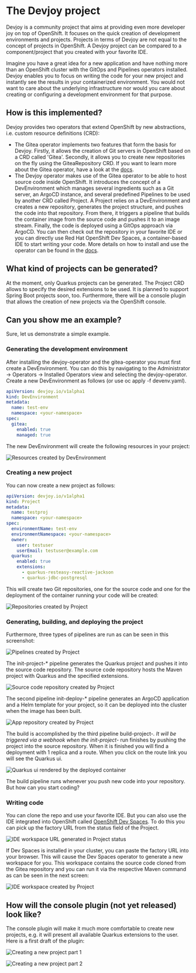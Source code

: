 # The Devjoy project
Devjoy is a community project that aims at providing even more developer joy on top of OpenShift. It focuses on the quick creation of development environments and projects. Projects in terms of Devjoy are not equal to the concept of projects in OpenShift. A Devjoy project can be compared to a component/project that you created with your favorite IDE.

Imagine you have a great idea for a new application and have nothing more than an OpenShift cluster with the GitOps and Pipelines operators installed. Devjoy enables you to focus on writing the code for your new project and instantly see the results in your containerized environment. You would not want to care about the underlying infrastructure nor would you care about creating or configuring a development environment for that purpose.
## How is this implemented?
Devjoy provides two operators that extend OpenShift by new abstractions, i.e. custom resource definitions (CRD):

- The Gitea operator implements two features that form the basis for Devjoy. Firstly, it allows the creation of Git servers in OpenShift based on a CRD called 'Gitea'. Secondly, it allows you to create new repositories on the fly using the GiteaRepository CRD. If you want to learn more about the Gitea operator, have a look at the [docs](./operators/gitea/gitea-operator/README.md).
- The Devjoy operator makes use of the Gitea operator to be able to host source code inside OpenShift. It introduces the concept of a DevEnvironment which manages several ingredients such as a Git server, an ArgoCD instance, and several predefined Pipelines to be used by another CRD called Project. A Project relies on a DevEnvironment and creates a new repository, generates the project structure, and pushes the code into that repository. From there, it triggers a pipeline that builds the container image from the source code and pushes it to an image stream. Finally, the code is deployed using a GitOps approach via ArgoCD. You can then check out the repository in your favorite IDE or you can directly use Red Hat OpenShift Dev Spaces, a container-based IDE to start writing your code. More details on how to install and use the operator can be found in the [docs](./operators/devjoy/devjoy-operator/README.md).


## What kind of projects can be generated?
At the moment, only Quarkus projects can be generated. The Project CRD allows to specify the desired extensions to be used. It is planned to support Spring Boot projects soon, too. Furthermore, there will be a console plugin that allows the creation of new projects via the OpenShift console.

## Can you show me an example?

Sure, let us demonstrate a simple example.

### Generating the development environment

After installing the devjoy-operator and the gitea-operator you must first create a DevEnvironment. You can do this by navigating to the Administrator -> Operators -> Installed Operators view and selecting the devjoy-operator. Create a new DevEnvironment as follows (or use oc apply -f devenv.yaml).


```yml
apiVersion: devjoy.io/v1alpha1
kind: DevEnvironment
metadata:
  name: test-env
  namespace: <your-namespace>
spec:
  gitea:
    enabled: true
    managed: true
```

The new DevEnvironment will create the following resources in your project:

![Resources created by DevEnvironment](/docs/images/topology.png)

### Creating a new project

You can now create a new project as follows:

```yml
apiVersion: devjoy.io/v1alpha1
kind: Project
metadata:
  name: testproj
  namespace: <your-namespace>
spec:
  environmentName: test-env
  environmentNamespace: <your-namespace>
  owner:
    user: testuser
    userEmail: testuser@example.com
  quarkus:
    enabled: true
    extensions:
      - quarkus-resteasy-reactive-jackson
      - quarkus-jdbc-postgresql
```

This will create two Git repositories, one for the source code and one for the deployment of the container running your code will be created:

![Repositories created by Project](/docs/images/gitea_repos.png)

### Generating, building, and deploying the project

Furthermore, three types of pipelines are run as can be seen in this screenshot:

![Pipelines created by Project](/docs/images/pipelines.png)

The init-project-* pipeline generates the Quarkus project and pushes it into the source code repository. The source code repository hosts the Maven project with Quarkus and the specified extensions.

![Source code repository created by Project](/docs/images/gitea_src_repo.png)

The second pipeline init-deploy-* pipeline generates an ArgoCD application and a Helm template for your project, so it can be deployed into the cluster when the image has been built.

![App repository created by Project](/docs/images/gitea_app_repo.png)

The build is accomplished by the third pipeline build-project-*. It will be triggered via a webhook when the init-project-* run finishes by pushing the project into the source repository. When it is finished you will find a deployment with 1 replica and a route. When you click on the route link you will see the Quarkus ui.

![Quarkus ui rendered by the deployed container](/docs/images/quarkus_ui.png)

The build pipeline runs whenever you push new code into your repository. But how can you start coding? 

### Writing code 

You can clone the repo and use your favorite IDE. But you can also use the IDE integrated into OpenShift called [OpenShift Dev Spaces](https://developers.redhat.com/products/openshift-dev-spaces/overview). To do this you can pick up the factory URL from the status field of the Project.

![IDE workspace URL generated in Project status](/docs/images/project_cr_status.png)

If Dev Spaces is installed in your cluster, you can paste the factory URL into your browser. This will cause the Dev Spaces operator to generate a new workspace for you. This workspace contains the source code cloned from the Gitea repository and you can run it via the respective Maven command as can be seen in the next screen:

![IDE workspace created by Project](/docs/images/project_workspace.png)

## How will the console plugin (not yet released) look like?

The console plugin will make it much more comfortable to create new projects, e.g. it will present all available Quarkus extensions to the user. Here is a first draft of the plugin:

![Creating a new project part 1](docs/images/console_plugin_newproj1.png)

![Creating a new project part 2](docs/images/console_plugin_newproj2.png)
